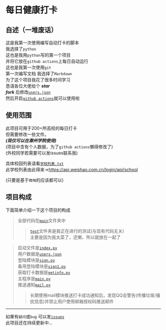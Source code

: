 # 每日健康打卡

## 自述（一堆废话）
这是我第一次使用编写自动打卡的脚本  
我选择了`python`  
这也是我用`python`写的第一个项目   
并将它放在`github actions`上每日自动运行  
这也是我第一次使用`git`  
第一次编写文档
我选择了`Markdown`   
为了这个项目我花了很多时间学习  
恳请各位大佬给个 ***star***  
***fork*** 后修改[`users.json`](/main/users.json)  
然后开启[`github actions`](https://github.com/xsk666/autopost/actions)就可以使用啦  


## 使用范围  
此项目可用于200+所高校的每日打卡  
但需要修改一些文件。  
***(现仅可以在滁州学院使用)***   
(项目中含有个人数据，为了`github actions`懒得修改了)  
(外校同学若需要可以发issues联系我)  
  
具体校园列表请看[`学校列表.txt`](/学校列表.txt)   
此学校列表由此得来-><https://api.weishao.com.cn/login/api/school>
  
(只要是基于`微哨`的应该都可以)

## 项目构成  
下面简单介绍一下这个项目的构成  
> 全部代码在[`main`](/main)文件夹中
>> [`test`](/test)文件夹是我正在进行的测试(与现有代码无关)  
> > 主要是因为我太菜了，还懒，所以就放在一起了

> 启动文件是[`index.py`](/main/index.py)  
> 用户数据是[`users.json`](/main/users.json)  
> 登陆模块是[`sign.py`](/main/sign.py)   
> 备用登陆模块是[`sign1.py`](/main/sign1.py)  
> 获取打卡数据是[`getinfo.py`](/main/getinfo.py)  
> 主程序是[`main.py`](/main/main.py)  
> 推送通知[`mail.py`](/main/mail.py)
>> 长期使用mail模块推送打卡成功通知后，发现QQ会警告(传播垃圾/骚扰信息)并禁止用户使用邮箱授权码推送邮件
---  
如果有`疑问`或`bug` 可以发[`issues`](https://github.com/xsk666/autopost/issues)  
此项目还在持续更新中...